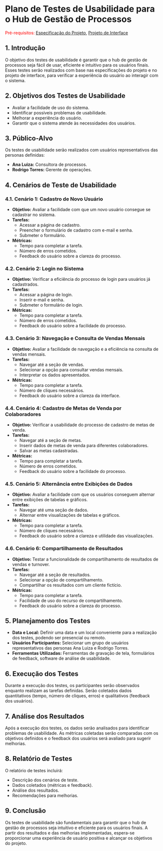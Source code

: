 # Plano de Testes de Usabilidade para o Hub de Gestão de Processos

<span style="color:red">Pré-requisitos: <a href="2-Especificação do Projeto.md"> Especificação do Projeto</a></span>, <a href="3-Projeto de Interface.md"> Projeto de Interface</a>

## 1. Introdução
O objetivo dos testes de usabilidade é garantir que o hub de gestão de processos seja fácil de usar, eficiente e intuitivo para os usuários finais. Esses testes serão realizados com base nas especificações do projeto e no projeto de interface, para verificar a experiência do usuário ao interagir com o sistema.

## 2. Objetivos dos Testes de Usabilidade
- Avaliar a facilidade de uso do sistema.
- Identificar possíveis problemas de usabilidade.
- Melhorar a experiência do usuário.
- Garantir que o sistema atende às necessidades dos usuários.

## 3. Público-Alvo
Os testes de usabilidade serão realizados com usuários representativos das personas definidas:
- **Ana Luiza:** Consultora de processos.
- **Rodrigo Torres:** Gerente de operações.

## 4. Cenários de Teste de Usabilidade

### 4.1. Cenário 1: Cadastro de Novo Usuário
- **Objetivo:** Avaliar a facilidade com que um novo usuário consegue se cadastrar no sistema.
- **Tarefas:**
  - Acessar a página de cadastro.
  - Preencher o formulário de cadastro com e-mail e senha.
  - Submeter o formulário.
- **Métricas:**
  - Tempo para completar a tarefa.
  - Número de erros cometidos.
  - Feedback do usuário sobre a clareza do processo.

### 4.2. Cenário 2: Login no Sistema
- **Objetivo:** Verificar a eficiência do processo de login para usuários já cadastrados.
- **Tarefas:**
  - Acessar a página de login.
  - Inserir e-mail e senha.
  - Submeter o formulário de login.
- **Métricas:**
  - Tempo para completar a tarefa.
  - Número de erros cometidos.
  - Feedback do usuário sobre a facilidade do processo.
 
### 4.3. Cenário 3: Navegação e Consulta de Vendas Mensais
- **Objetivo:** Avaliar a facilidade de navegação e a eficiência na consulta de vendas mensais.
- **Tarefas:**
  - Navegar até a seção de vendas.
  - Selecionar a opção para consultar vendas mensais.
  - Interpretar os dados apresentados.
- **Métricas:**
  - Tempo para completar a tarefa.
  - Número de cliques necessários.
  - Feedback do usuário sobre a clareza da interface.
 
### 4.4. Cenário 4: Cadastro de Metas de Venda por Colaboradores
- **Objetivo:** Verificar a usabilidade do processo de cadastro de metas de venda.
- **Tarefas:**
  - Navegar até a seção de metas.
  - Inserir dados de metas de venda para diferentes colaboradores.
  - Salvar as metas cadastradas.
- **Métricas:**
  - Tempo para completar a tarefa.
  - Número de erros cometidos.
  - Feedback do usuário sobre a facilidade do processo.
 
### 4.5. Cenário 5: Alternância entre Exibições de Dados
- **Objetivo:** Avaliar a facilidade com que os usuários conseguem alternar entre exibições de tabelas e gráficos.
- **Tarefas:**
  - Navegar até uma seção de dados.
  - Alternar entre visualizações de tabelas e gráficos.
- **Métricas:**
  - Tempo para completar a tarefa.
  - Número de cliques necessários.
  - Feedback do usuário sobre a clareza e utilidade das visualizações.
 
### 4.6. Cenário 6: Compartilhamento de Resultados
- **Objetivo:** Testar a funcionalidade de compartilhamento de resultados de vendas e turnover.
- **Tarefas:**
  - Navegar até a seção de resultados.
  - Selecionar a opção de compartilhamento.
  - Compartilhar os resultados com um cliente fictício.
- **Métricas:**
  - Tempo para completar a tarefa.
  - Facilidade de uso do recurso de compartilhamento.
  - Feedback do usuário sobre a clareza do processo.
 
## 5. Planejamento dos Testes
- **Data e Local:** Definir uma data e um local conveniente para a realização dos testes, podendo ser presencial ou remoto.
- **Usuários Participantes:** Selecionar um grupo de usuários representativos das personas Ana Luiza e Rodrigo Torres.
- **Ferramentas Utilizadas:** Ferramentas de gravação de tela, formulários de feedback, software de análise de usabilidade.

## 6. Execução dos Testes
Durante a execução dos testes, os participantes serão observados enquanto realizam as tarefas definidas. Serão coletados dados quantitativos (tempo, número de cliques, erros) e qualitativos (feedback dos usuários).

## 7. Análise dos Resultados
Após a execução dos testes, os dados serão analisados para identificar problemas de usabilidade. As métricas coletadas serão comparadas com os objetivos definidos e o feedback dos usuários será avaliado para sugerir melhorias.

## 8. Relatório de Testes
O relatório de testes incluirá:
- Descrição dos cenários de teste.
- Dados coletados (métricas e feedback).
- Análise dos resultados.
- Recomendações para melhorias.

## 9. Conclusão
Os testes de usabilidade são fundamentais para garantir que o hub de gestão de processos seja intuitivo e eficiente para os usuários finais. A partir dos resultados e das melhorias implementadas, espera-se proporcionar uma experiência de usuário positiva e alcançar os objetivos do projeto.






